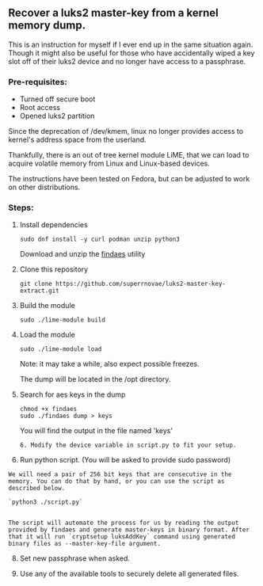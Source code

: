 ## Recover a luks2 master-key from a kernel memory dump.

This is an instruction for myself if I ever end up in the same situation again. Though it might also be useful for those who have accidentally wiped a key slot off of their luks2 device and no longer have access to a passphrase. 

### Pre-requisites: 

 * Turned off secure boot
 * Root access
 * Opened luks2 partition
 
Since the deprecation of /dev/kmem, linux no longer provides access to kernel's address space from the userland.

Thankfully, there is an out of tree kernel module LiME, that we can load to acquire volatile memory from Linux and Linux-based devices.

The instructions have been tested on Fedora, but can be adjusted to work on other distributions.

### Steps: 

 1. Install dependencies

	`sudo dnf install -y curl podman unzip python3`

	Download and unzip the [findaes](https://sourceforge.net/projects/findaes/files/findaes-1.2.zip/download) utility
   
 2. Clone this repository

 	`git clone https://github.com/superrnovae/luks2-master-key-extract.git`
 
 3. Build the module
 
 	`sudo ./lime-module build`
 
 4. Load the module
 
 	`sudo ./lime-module load`

	Note: it may take a while, also expect possible freezes.   

	The dump will be located in the /opt directory.
 
 5. Search for aes keys in the dump

	```
	chmod +x findaes
	sudo ./findaes dump > keys
	```   

	You will find the output in the file named 'keys'

		6. Modify the device variable in script.py to fit your setup.

 7.  Run python script. (You will be asked to provide sudo password)

	We will need a pair of 256 bit keys that are consecutive in the memory. You can do that by hand, or you can use the script as described below.   
	
	`python3 ./script.py`
	

	The script will automate the process for us by reading the output provided by findaes and generate master-keys in binary format. After that it will run `cryptsetup luksAddKey` command using generated binary files as --master-key-file argument.


 8. Set new passphrase when asked.   

 9. Use any of the available tools to securely delete all generated files.
